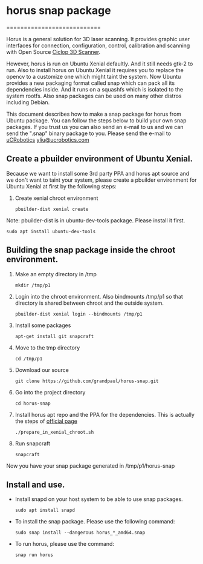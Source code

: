 # horus snap package
===========================

Horus is a general solution for 3D laser scanning.
It provides graphic user interfaces for connection, configuration, control,
calibration and scanning with Open Source
[Ciclop 3D Scanner](https://github.com/bqlabs/ciclop).

However, horus is run on Ubuntu Xenial defaultly. And it still needs gtk-2
to run. Also to install horus on Ubuntu Xenial it
requires you to replace the opencv to a customize one which
might taint the system. Now Ubuntu provides a new packaging format
called snap which can pack all its dependencies inside.
And it runs on a squashfs which is isolated
to the system rootfs. Also snap packages can be used on many
other distros including Debian.

This document describes how to make a snap package for horus from
Ubuntu package.
You can follow the steps below to build your own snap packages.
If you trust us you can also send an e-mail to us and we can send the
".snap" binary package to you.
Please send the e-mail to [uCRobotics](https://www.ucrobotics.com.tw/)
yliu@ucrobotics.com

## Create a pbuilder environment of Ubuntu Xenial.

Because we want to install some 3rd party PPA and horus apt source and
we don't want to taint your system, please create a pbuilder
environment for Ubuntu Xenial at first by the following steps:

 1. Create xenial chroot environment

    ~~~
    pbuilder-dist xenial create
    ~~~

Note: pbuilder-dist is in ubuntu-dev-tools package. Please install it first.

    sudo apt install ubuntu-dev-tools

## Building the snap package inside the chroot environment.

 1. Make an empty directory in /tmp
    ~~~
    mkdir /tmp/p1
    ~~~
 
 2. Login into the chroot environment. Also bindmounts /tmp/p1 so that
    directory is shared between chroot and the outside system.
    ~~~
    pbuilder-dist xenial login --bindmounts /tmp/p1
    ~~~

 3. Install some packages
    ~~~
    apt-get install git snapcraft
    ~~~

 4. Move to the tmp directory
    ~~~
    cd /tmp/p1
    ~~~

 5. Download our source
    ~~~
    git clone https://github.com/grandpaul/horus-snap.git
    ~~~
    
 6. Go into the project directory
    ~~~
    cd horus-snap
    ~~~

 7. Install horus apt repo and the PPA for the dependencies. This is
    actually the steps of
    [official page](https://horus.readthedocs.io/en/release-0.2/source/installation/ubuntu.html)
    ~~~
    ./prepare_in_xenial_chroot.sh
    ~~~

 8. Run snapcraft
    ~~~
    snapcraft
    ~~~

Now you have your snap package generated in /tmp/p1/horus-snap

## Install and use.

 * Install snapd on your host system to be able to use snap packages.
    ~~~
    sudo apt install snapd
    ~~~

 * To install the snap package. Please use the following command:
    ~~~
    sudo snap install --dangerous horus_*_amd64.snap
    ~~~

 * To run horus, please use the command:
    ~~~
    snap run horus
    ~~~

